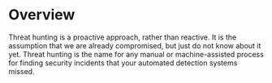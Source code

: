 # Overview

Threat hunting is a proactive approach, rather than reactive. It is the assumption that we are already compromised, but just do not know about it yet.
Threat hunting is the name for any manual or machine-assisted process for finding security incidents that your automated detection systems missed.
